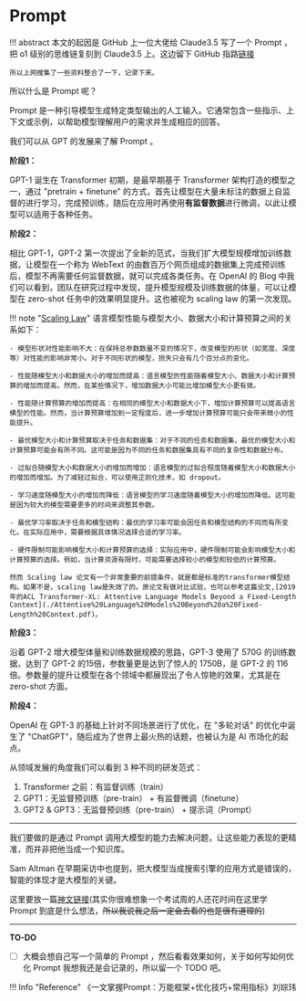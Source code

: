 # Prompt

!!! abstract
    本文的起因是 GitHub 上一位大佬给 Claude3.5 写了一个 Prompt ，把 o1 级别的思维链复刻到 Claude3.5 上。这边留下 GitHub 指路[链接](https://github.com/richards199999/Thinking-Claude)

    所以上网搜集了一些资料整合了一下，记录下来。

所以什么是 Prompt 呢？

Prompt 是一种引导模型生成特定类型输出的人工输入。它通常包含一些指示、上下文或示例，以帮助模型理解用户的需求并生成相应的回答。

我们可以从 GPT 的发展来了解 Prompt 。

**阶段1：**

GPT-1 诞生在 Transformer 初期，是最早期基于 Transformer 架构打造的模型之一，通过 "pretrain + finetune" 的方式，首先让模型在大量未标注的数据上自监督的进行学习，完成预训练，随后在应用时再使用**有监督数据**进行微调，以此让模型可以适用于各种任务。

**阶段2：**

相比 GPT-1，GPT-2 第一次提出了全新的范式，当我们扩大模型规模增加训练数据，让模型在一个称为 WebText 的由数百万个网页组成的数据集上完成预训练后，模型不再需要任何监督数据，就可以完成各类任务。在 OpenAI 的 Blog 中我们可以看到，团队在研究过程中发现，提升模型规模及训练数据的体量，可以让模型在 zero-shot 任务中的效果明显提升。这也被视为 scaling law 的第一次发现。

!!! note "[Scaling Law](./scaling%20law.pdf)"
    语言模型性能与模型大小、数据大小和计算预算之间的关系如下：

    - 模型形状对性能影响不大：在保持总参数数量不变的情况下，改变模型的形状（如宽度、深度等）对性能的影响非常小。对于不同形状的模型，损失只会有几个百分点的变化。

    - 性能随模型大小和数据大小的增加而提高：语言模型的性能随着模型大小、数据大小和计算预算的增加而提高。然而，在某些情况下，增加数据大小可能比增加模型大小更有效。

    - 性能随计算预算的增加而提高：在相同的模型大小和数据大小下，增加计算预算可以提高语言模型的性能。然而，当计算预算增加到一定程度后，进一步增加计算预算可能只会带来微小的性能提升。
    
    - 最优模型大小和计算预算取决于任务和数据集：对于不同的任务和数据集，最优的模型大小和计算预算可能会有所不同。这可能是因为不同的任务和数据集具有不同的复杂性和数据分布。
    
    - 过拟合随模型大小和数据大小的增加而增加：语言模型的过拟合程度随着模型大小和数据大小的增加而增加。为了减轻过拟合，可以使用正则化技术，如 dropout。
    
    - 学习速度随模型大小的增加而降低：语言模型的学习速度随着模型大小的增加而降低。这可能是因为较大的模型需要更多的时间来调整其参数。
    
    - 最优学习率取决于任务和模型结构：最优的学习率可能会因任务和模型结构的不同而有所变化。在实际应用中，需要根据具体情况选择合适的学习率。
    
    - 硬件限制可能影响模型大小和计算预算的选择：实际应用中，硬件限制可能会影响模型大小和计算预算的选择。例如，当计算资源有限时，可能需要选择较小的模型和较低的计算预算。

    然而 Scaling law 论文有一个非常重要的前提条件，就是都是标准的transformer模型结构。如果不是，scaling law是失效了的。原论文有做对比试验，也可以参考这篇论文,[2019年的ACL Transformer-XL: Attentive Language Models Beyond a Fixed-Length Context](./Attentive%20Language%20Models%20Beyond%20a%20Fixed-Length%20Context.pdf)。

**阶段3：**

沿着 GPT-2 增大模型体量和训练数据规模的思路，GPT-3 使用了 570G 的训练数据，达到了 GPT-2 的15倍，参数量更是达到了惊人的 1750B，是 GPT-2 的 116 倍。参数量的提升让模型在各个领域中都展现出了令人惊艳的效果，尤其是在 zero-shot 方面。

**阶段4：**

OpenAI 在 GPT-3 的基础上针对不同场景进行了优化，在 "多轮对话" 的优化中诞生了 "ChatGPT"，随后成为了世界上最火热的话题，也被认为是 AI 市场化的起点。

从领域发展的角度我们可以看到 3 种不同的研发范式：

1. Transformer 之前：有监督训练（train）
2. GPT1：无监督预训练（pre-train） + 有监督微调（finetune）
3. GPT2 & GPT3：无监督预训练（pre-train） + 提示词（Prompt）

---

我们要做的是通过 Prompt 调用大模型的能力去解决问题，让这些能力表现的更精准，而并非把他当成一个知识库。

Sam Altman 在早期采访中也提到，把大模型当成搜索引擎的应用方式是错误的，智能的体现才是大模型的关键。

这里要放一篇[神文链接](https://www.promptingguide.ai/zh)(其实你很难想象一个考试周的人还花时间在这里学 Prompt 到底是什么想法，~~所以我说我之后一定会去看的也是很有道理的~~)

---

**TO-DO**

- [ ] 大概会想自己写一个简单的 Prompt ，然后看看效果如何，关于如何写如何优化 Prompt 我想我还是会记录的，所以留一个 TODO 吧。

!!! Info "Reference"
    《一文掌握Prompt：万能框架+优化技巧+常用指标》刘琮玮